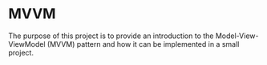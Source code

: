 # MVVM

The purpose of this project is to provide an introduction to the Model-View-ViewModel (MVVM) pattern and how it can be implemented in a small project.
